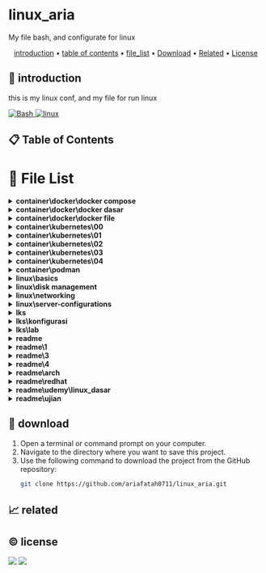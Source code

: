 # linux_aria

My file bash, and configurate for linux

<p align="center">
  <a href="#introduction">introduction</a> •
  <a href="#table-of-contents">table of contents</a> •
  <a href="#file-list">file_list</a> •
  <a href="#download">Download</a> •
  <a href="#related">Related</a> •
  <a href="#license">License</a>
</p>

<p id="introduction"></p>

## 🚀 introduction
this is my linux conf, and my file for run linux

<p align="left"> <a href="#">
  <img alt='Bash' src='https://img.shields.io/badge/-Bash-4EAA25?style=flat-square&logo=gnu-bash&logoColor=white'>
  <img alt="linux" src="https://img.shields.io/badge/-Linux-FCC624?style=flat-square&logo=linux&logoColor=black" />
  </a>
</p>

<p id="table-of-contents"></p>

## 📋 Table of Contents

<p id="file-list"></p>

# 📄 File List

<details>
<summary><b>container\docker\docker compose</b></summary>
<ul>
 <li><a href='container/docker/docker compose/01 - pengenalan.html'>01 - pengenalan</a></li>
 <li><a href='container/docker/docker compose/02 - yaml.html'>02 - yaml</a></li>
 <li><a href='container/docker/docker compose/03 - configuration file.html'>03 - configuration file</a></li>
 <li><a href='container/docker/docker compose/04 - membuat container.html'>04 - membuat container</a></li>
 <li><a href='container/docker/docker compose/05 - menjalankan container.html'>05 - menjalankan container</a></li>
 <li><a href='container/docker/docker compose/06 - services port.html'>06 - services port</a></li>
 <li><a href='container/docker/docker compose/07 - environment variable.html'>07 - environment variable</a></li>
 <li><a href='container/docker/docker compose/08 - bind mount.html'>08 - bind mount</a></li>
 <li><a href='container/docker/docker compose/09 - volume.html'>09 - volume</a></li>
 <li><a href='container/docker/docker compose/10 - network.html'>10 - network</a></li>
 <li><a href='container/docker/docker compose/11 - depends on.html'>11 - depends on</a></li>
 <li><a href='container/docker/docker compose/12 - restart.html'>12 - restart</a></li>
 <li><a href='container/docker/docker compose/13 - docker events.html'>13 - docker events</a></li>
 <li><a href='container/docker/docker compose/14 - resource limit.html'>14 - resource limit</a></li>
 <li><a href='container/docker/docker compose/15 - docker file.html'>15 - docker file</a></li>
 <li><a href='container/docker/docker compose/16 - health check.html'>16 - health check</a></li>
 <li><a href='container/docker/docker compose/17 - extends service.html'>17 - extends service</a></li>
 <li><a href='container/docker/docker compose/__readme__.html'>__readme__</a></li>
</ul>

</details>

<details>
<summary><b>container\docker\docker dasar</b></summary>
<ul>
 <li><a href='container/docker/docker dasar/01 - pengenalan.html'>01 - pengenalan</a></li>
 <li><a href='container/docker/docker dasar/02 - docker architecture.html'>02 - docker architecture</a></li>
 <li><a href='container/docker/docker dasar/03 - install docker.html'>03 - install docker</a></li>
 <li><a href='container/docker/docker dasar/04 - docker registry.html'>04 - docker registry</a></li>
 <li><a href='container/docker/docker dasar/05 - docker image.html'>05 - docker image</a></li>
 <li><a href='container/docker/docker dasar/06 - docker container.html'>06 - docker container</a></li>
 <li><a href='container/docker/docker dasar/07 - docker container log.html'>07 - docker container log</a></li>
 <li><a href='container/docker/docker dasar/08 - container exec.html'>08 - container exec</a></li>
 <li><a href='container/docker/docker dasar/09 - container port.html'>09 - container port</a></li>
 <li><a href='container/docker/docker dasar/10 - container environment variable.html'>10 - container environment variable</a></li>
 <li><a href='container/docker/docker dasar/11 - docker container stats.html'>11 - docker container stats</a></li>
 <li><a href='container/docker/docker dasar/12 - docker container resource limit.html'>12 - docker container resource limit</a></li>
 <li><a href='container/docker/docker dasar/13 - bind mounts.html'>13 - bind mounts</a></li>
 <li><a href='container/docker/docker dasar/14 - docker volume.html'>14 - docker volume</a></li>
 <li><a href='container/docker/docker dasar/15 - contaiiner volume.html'>15 - contaiiner volume</a></li>
 <li><a href='container/docker/docker dasar/16 - backup volume.html'>16 - backup volume</a></li>
 <li><a href='container/docker/docker dasar/17 - docker container run.html'>17 - docker container run</a></li>
 <li><a href='container/docker/docker dasar/18 - restore volume.html'>18 - restore volume</a></li>
 <li><a href='container/docker/docker dasar/19 - docker network.html'>19 - docker network</a></li>
 <li><a href='container/docker/docker dasar/20 - container network.html'>20 - container network</a></li>
 <li><a href='container/docker/docker dasar/21 - inspect.html'>21 - inspect</a></li>
 <li><a href='container/docker/docker dasar/22 - prune.html'>22 - prune</a></li>
 <li><a href='container/docker/docker dasar/__readme__.html'>__readme__</a></li>
</ul>

</details>

<details>
<summary><b>container\docker\docker file</b></summary>
<ul>
 <li><a href='container/docker/docker file/01 - pengenalan.html'>01 - pengenalan</a></li>
 <li><a href='container/docker/docker file/02 - docker build.html'>02 - docker build</a></li>
 <li><a href='container/docker/docker file/03 - docker file format.html'>03 - docker file format</a></li>
 <li><a href='container/docker/docker file/04 - from instruction.html'>04 - from instruction</a></li>
 <li><a href='container/docker/docker file/05 - run instruction.html'>05 - run instruction</a></li>
 <li><a href='container/docker/docker file/06 - display output.html'>06 - display output</a></li>
 <li><a href='container/docker/docker file/07 - command instruction.html'>07 - command instruction</a></li>
 <li><a href='container/docker/docker file/08 - label instruction.html'>08 - label instruction</a></li>
 <li><a href='container/docker/docker file/09 - add instuction.html'>09 - add instuction</a></li>
 <li><a href='container/docker/docker file/10 - copy instrucsion.html'>10 - copy instrucsion</a></li>
 <li><a href='container/docker/docker file/11 - dockerignore file.html'>11 - dockerignore file</a></li>
 <li><a href='container/docker/docker file/12 - expose instruction.html'>12 - expose instruction</a></li>
 <li><a href='container/docker/docker file/13 - environment variable.html'>13 - environment variable</a></li>
 <li><a href='container/docker/docker file/14 - volume instruction.html'>14 - volume instruction</a></li>
 <li><a href='container/docker/docker file/15 - working directory instruction.html'>15 - working directory instruction</a></li>
 <li><a href='container/docker/docker file/16 - user instruction.html'>16 - user instruction</a></li>
 <li><a href='container/docker/docker file/17 - argument instruction.html'>17 - argument instruction</a></li>
 <li><a href='container/docker/docker file/18 - health check.html'>18 - health check</a></li>
 <li><a href='container/docker/docker file/19 - entrypoint.html'>19 - entrypoint</a></li>
 <li><a href='container/docker/docker file/20 - multi stage build.html'>20 - multi stage build</a></li>
 <li><a href='container/docker/docker file/21- docker hub registry.html'>21- docker hub registry</a></li>
 <li><a href='container/docker/docker file/22 - digital ocean container registery.html'>22 - digital ocean container registery</a></li>
 <li><a href='container/docker/docker file/__readme__.html'>__readme__</a></li>
</ul>

</details>

<details>
<summary><b>container\kubernetes\00</b></summary>
<ul>
 <li><a href='container/kubernetes/00/01 - pengenalan.html'>01 - pengenalan</a></li>
 <li><a href='container/kubernetes/00/02 - arsitektur kubernetes.html'>02 - arsitektur kubernetes</a></li>
 <li><a href='container/kubernetes/00/03 - menginstall kubernetes.html'>03 - menginstall kubernetes</a></li>
 <li><a href='container/kubernetes/00/04 - minikube.html'>04 - minikube</a></li>
 <li><a href='container/kubernetes/00/__readme__.html'>__readme__</a></li>
</ul>

</details>

<details>
<summary><b>container\kubernetes\01</b></summary>
<ul>
 <li><a href='container/kubernetes/01/01 - node.html'>01 - node</a></li>
 <li><a href='container/kubernetes/01/02 - pod.html'>02 - pod</a></li>
 <li><a href='container/kubernetes/01/03 - label.html'>03 - label</a></li>
 <li><a href='container/kubernetes/01/04 - annotation.html'>04 - annotation</a></li>
 <li><a href='container/kubernetes/01/05 - namespace.html'>05 - namespace</a></li>
 <li><a href='container/kubernetes/01/06 - probe.html'>06 - probe</a></li>
 <li><a href='container/kubernetes/01/07 - replication controler.html'>07 - replication controler</a></li>
 <li><a href='container/kubernetes/01/08 - replication set.html'>08 - replication set</a></li>
</ul>

</details>

<details>
<summary><b>container\kubernetes\02</b></summary>
<ul>
 <li><a href='container/kubernetes/02/01 - daemon set.html'>01 - daemon set</a></li>
 <li><a href='container/kubernetes/02/02 - job.html'>02 - job</a></li>
 <li><a href='container/kubernetes/02/03 - cron job.html'>03 - cron job</a></li>
 <li><a href='container/kubernetes/02/04 - node selector.html'>04 - node selector</a></li>
 <li><a href='container/kubernetes/02/05 - all.html'>05 - all</a></li>
 <li><a href='container/kubernetes/02/06 - service.html'>06 - service</a></li>
 <li><a href='container/kubernetes/02/07 - external service.html'>07 - external service</a></li>
 <li><a href='container/kubernetes/02/08 - expose service.html'>08 - expose service</a></li>
 <li><a href='container/kubernetes/02/09 - service NodePort.html'>09 - service NodePort</a></li>
 <li><a href='container/kubernetes/02/10 - service LoadBalancer.html'>10 - service LoadBalancer</a></li>
 <li><a href='container/kubernetes/02/11 - service ingress.html'>11 - service ingress</a></li>
</ul>

</details>

<details>
<summary><b>container\kubernetes\03</b></summary>
<ul>
 <li><a href='container/kubernetes/03/01 - multi container pod.html'>01 - multi container pod</a></li>
 <li><a href='container/kubernetes/03/02 - volume.html'>02 - volume</a></li>
 <li><a href='container/kubernetes/03/03 - sharing volume.html'>03 - sharing volume</a></li>
 <li><a href='container/kubernetes/03/04 - environment variable.html'>04 - environment variable</a></li>
 <li><a href='container/kubernetes/03/05 - configmap.html'>05 - configmap</a></li>
 <li><a href='container/kubernetes/03/06 - secret.html'>06 - secret</a></li>
 <li><a href='container/kubernetes/03/07 - downward API.html'>07 - downward API</a></li>
 <li><a href='container/kubernetes/03/08 - manage kubernetes object.html'>08 - manage kubernetes object</a></li>
</ul>

</details>

<details>
<summary><b>container\kubernetes\04</b></summary>
<ul>
 <li><a href='container/kubernetes/04/01 - deployment.html'>01 - deployment</a></li>
 <li><a href='container/kubernetes/04/02 - update deployment.html'>02 - update deployment</a></li>
</ul>

</details>

<details>
<summary><b>container\podman</b></summary>
<ul>
 <li><a href='container/podman/01 - pengenalan.html'>01 - pengenalan</a></li>
</ul>

</details>

<details>
<summary><b>linux\basics</b></summary>
<ul>
 <li><a href='linux/basics/00 - shorcut.html'>00 - shorcut</a></li>
</ul>

</details>

<details>
<summary><b>linux\disk management</b></summary>
<ul>
 <li><a href='linux/disk management/01- disk.html'>01- disk</a></li>
 <li><a href='linux/disk management/02 - fdisk_MBR.html'>02 - fdisk_MBR</a></li>
 <li><a href='linux/disk management/03 - gdisk-GPT.html'>03 - gdisk-GPT</a></li>
 <li><a href='linux/disk management/04 - filesystem.html'>04 - filesystem</a></li>
 <li><a href='linux/disk management/05 - swap.html'>05 - swap</a></li>
 <li><a href='linux/disk management/06 - LVM.html'>06 - LVM</a></li>
 <li><a href='linux/disk management/07 - encrpytion disk.html'>07 - encrpytion disk</a></li>
</ul>

</details>

<details>
<summary><b>linux\networking</b></summary>
<ul>
 <li><a href='linux/networking/01 - remote server.html'>01 - remote server</a></li>
 <li><a href='linux/networking/02 - dhcp server.html'>02 - dhcp server</a></li>
 <li><a href='linux/networking/03 - file server.html'>03 - file server</a></li>
 <li><a href='linux/networking/04 - ftp server.html'>04 - ftp server</a></li>
 <li><a href='linux/networking/05 - dns server.html'>05 - dns server</a></li>
 <li><a href='linux/networking/06 - vpn.html'>06 - vpn</a></li>
 <li><a href='linux/networking/07 - reverseproxy.html'>07 - reverseproxy</a></li>
 <li><a href='linux/networking/08 - haproxy.html'>08 - haproxy</a></li>
</ul>

</details>

<details>
<summary><b>linux\server-configurations</b></summary>
<ul>
 <li><a href='linux/server-configurations/01 - web server.html'>01 - web server</a></li>
 <li><a href='linux/server-configurations/02 - database server.html'>02 - database server</a></li>
 <li><a href='linux/server-configurations/03 - mail server un.html'>03 - mail server un</a></li>
</ul>

</details>

<details>
<summary><b>lks</b></summary>
<ul>
 <li><a href='lks/note.html'>note</a></li>
 <li><a href='lks/tambahan.html'>tambahan</a></li>
</ul>

</details>

<details>
<summary><b>lks\konfigurasi</b></summary>
<ul>
 <li><a href='lks/konfigurasi/01 - hardening-linux.html'>01 - hardening-linux</a></li>
 <li><a href='lks/konfigurasi/02 - email pgp.html'>02 - email pgp</a></li>
 <li><a href='lks/konfigurasi/03 - konfigurasi openvpn.html'>03 - konfigurasi openvpn</a></li>
 <li><a href='lks/konfigurasi/04 - ids.html'>04 - ids</a></li>
 <li><a href='lks/konfigurasi/05 - modevasive.html'>05 - modevasive</a></li>
 <li><a href='lks/konfigurasi/06 - header security.html'>06 - header security</a></li>
</ul>

</details>

<details>
<summary><b>lks\lab</b></summary>
<ul>
 <li><a href='lks/lab/lfi to rce.html'>lfi to rce</a></li>
</ul>

</details>

<details>
<summary><b>readme</b></summary>
<ul>
 <li><a href='readme/readme.html'>readme</a></li>
</ul>

</details>

<details>
<summary><b>readme\1</b></summary>
<ul>
 <li><a href='readme/1/04 - ids.html'>04 - ids</a></li>
</ul>

</details>

<details>
<summary><b>readme\3</b></summary>
<ul>
 <li><a href='readme/3/01 - vnc server.html'>01 - vnc server</a></li>
 <li><a href='readme/3/02 - ajenti.html'>02 - ajenti</a></li>
 <li><a href='readme/3/03 - freeipa.html'>03 - freeipa</a></li>
 <li><a href='readme/3/04 - briker.html'>04 - briker</a></li>
</ul>

</details>

<details>
<summary><b>readme\4</b></summary>
<ul>
 <li><a href='readme/4/01 - ohmyposh.html'>01 - ohmyposh</a></li>
 <li><a href='readme/4/02 - neovim.html'>02 - neovim</a></li>
 <li><a href='readme/4/03 - glazewm.html'>03 - glazewm</a></li>
 <li><a href='readme/4/04 - wsl2.html'>04 - wsl2</a></li>
</ul>

</details>

<details>
<summary><b>readme\arch</b></summary>
<ul>
 <li><a href='readme/arch/arch-install.html'>arch-install</a></li>
 <li><a href='readme/arch/hyprland.html'>hyprland</a></li>
 <li><a href='readme/arch/pacman.html'>pacman</a></li>
</ul>

</details>

<details>
<summary><b>readme\redhat</b></summary>
<ul>
 <li><a href='readme/redhat/01 - RH104.html'>01 - RH104</a></li>
 <li><a href='readme/redhat/02 - RH124.html'>02 - RH124</a></li>
 <li><a href='readme/redhat/03 - RH134.html'>03 - RH134</a></li>
 <li><a href='readme/redhat/05 - DO188.html'>05 - DO188</a></li>
 <li><a href='readme/redhat/06 - DO180.html'>06 - DO180</a></li>
</ul>

</details>

<details>
<summary><b>readme\udemy\linux_dasar</b></summary>
<ul>
 <li><a href='readme/udemy/linux_dasar/1.html'>1</a></li>
 <li><a href='readme/udemy/linux_dasar/2.html'>2</a></li>
 <li><a href='readme/udemy/linux_dasar/3.html'>3</a></li>
 <li><a href='readme/udemy/linux_dasar/4.html'>4</a></li>
 <li><a href='readme/udemy/linux_dasar/nano-vim.html'>nano-vim</a></li>
 <li><a href='readme/udemy/linux_dasar/soal.html'>soal</a></li>
</ul>

</details>

<details>
<summary><b>readme\ujian</b></summary>
<ul>
 <li><a href='readme/ujian/UKK_P3_2024.html'>UKK_P3_2024</a></li>
 <li><a href='readme/ujian/a.html'>a</a></li>
</ul>

</details>

<p id="download"></p>

## 🔨 download

1. Open a terminal or command prompt on your computer.
2. Navigate to the directory where you want to save this project.
3. Use the following command to download the project from the GitHub repository:
   ```sh
   git clone https://github.com/ariafatah0711/linux_aria.git
   ```

<p id="related"></p>

## 📈 related

<p id="license"></p>

## ©️ license
<a href="https://github.com/ariafatah0711" alt="CREATED"><img src="https://img.shields.io/static/v1?style=for-the-badge&label=CREATED%20BY&message=ariafatah0711&color=000000"></a>
<a href="https://github.com/ariafatah0711/ariafatah0711/blob/main/LICENSE" alt="LICENSE"><img src="https://img.shields.io/static/v1?style=for-the-badge&label=LICENSE&message=MIT&color=000000"></a>
